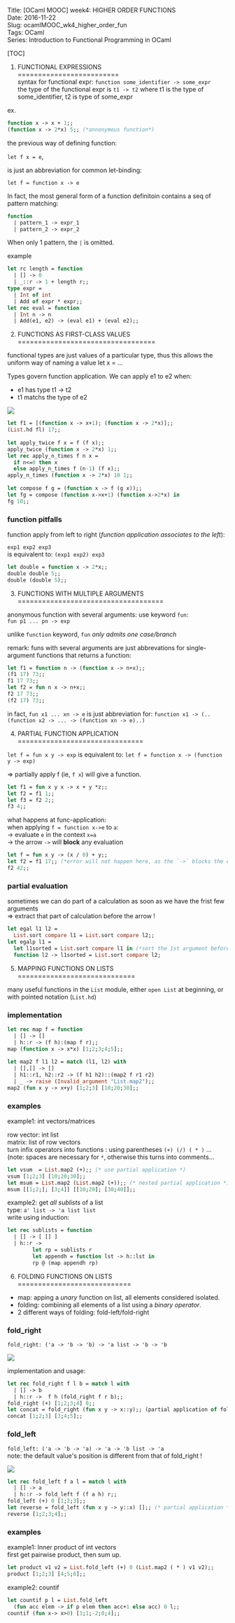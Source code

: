Title: [OCaml MOOC] week4: HIGHER ORDER FUNCTIONS  
Date: 2016-11-22    
Slug: ocamlMOOC_wk4_higher_order_fun  
Tags: OCaml   
Series: Introduction to Functional Programming in OCaml 
   
[TOC]  
  
  
1. FUNCTIONAL EXPRESSIONS  
=========================  
syntax for functional expr: ``function some_identifier -> some_expr``  
the type of the functional expr is ``t1 -> t2`` where t1 is the type of some_identifier, t2 is type of some_expr  
  
ex.   
  
```ocaml   
function x -> x + 1;;  
(function x -> 2*x) 5;; (*annonymous function*)   
```  
the previous way of defining function:   
  
``let f x = e``,   
  
is just an abbreviation for common let-binding:   
  
``let f = function x -> e``  
  
In fact, the most general form of a function definitoin contains a seq of pattern matching:   
  
```ocaml   
function   
  | pattern_1 -> expr_1  
  | pattern_2 -> expr_2   
```  
  
When only 1 pattern, the ``|`` is omitted.  
  
example   
  
```ocaml   
let rc length = function   
  | [] -> 0  
  | _::r -> 1 + length r;;  
type expr =   
  | Int of int  
  | Add of expr * expr;;  
let rec eval = function   
  | Int n -> n  
  | Add(e1, e2) -> (eval e1) + (eval e2);;   
```  
  
2. FUNCTIONS AS FIRST-CLASS VALUES  
==================================  
  
functional types are just values of a particular type, thus this allows the uniform way of naming a value let x = ...   
  
Types govern function application. We can apply e1 to e2 when:   
  
* e1 has type t1 -> t2  
* t1 matchs the type of e2  
  
![](../images/ocamlMOOC_wk4_higher_order_fun/pasted_image.png)  
  
```ocaml   
let f1 = [(function x -> x+1); (function x -> 2*x)];;  
(List.hd fl) 17;;  
  
let apply_twice f x = f (f x);;  
apply_twice (function x -> 2*x) 1;;  
let rec apply_n_times f n x =   
  if n<=0 then x  
  else apply_n_times f (n-1) (f x);;  
apply_n_times (function x -> 2*x) 10 1;;  
  
let compose f g = (function x -> f (g x));;  
let fg = compose (function x->x+1) (function x->2*x) in  
fg 10;;   
```  
  
### function pitfalls  
  
function apply from left to right (*function application associates to the left*):   
  
``exp1 exp2 exp3``   
is equivalent to: ``(exp1 exp2) exp3``  
  
```ocaml   
let double = function x -> 2*x;;  
double double 5;;  
double (double 5);;   
```  
  
3. FUNCTIONS WITH MULTIPLE ARGUMENTS  
====================================  
  
anonymous function with several arguments: use keyword ``fun``:  
``fun p1 ... pn -> exp``  
  
unlike ``function`` keyword, ``fun`` *only admits one case/branch*  
  
remark: funs with several arguments are just abbrevations for single-argument functions that returns a function:  
  
```ocaml   
let f1 = function n -> (function x -> n+x);;  
(f1 17) 73;;  
f1 17 73;;  
let f2 = fun n x -> n+x;;  
f2 17 73;;  
(f2 17) 73;;   
```  
  
in fact, ``fun x1 ... xn -> e`` is just abbreviation for: ``function x1 -> (..(function x2 -> ... -> (function xn -> e)..)``  
  
  
4. PARTIAL FUNCTION APPLICATION  
===============================  
  
``let f = fun x y -> exp`` is equivalent to: ``let f = function x -> (function y -> exp)``  
  
⇒ partially apply f (ie, ``f x``) will give a function.    
  
```ocaml   
let f1 = fun x y x -> x + y *z;;  
let f2 = f1 1;;  
let f3 = f2 2;;  
f3 4;;   
```  
  
what happens at func-application:  
when applying ``f = function x->e`` to ``a``:  
→ evaluate ``e`` in the context ``x=a``  
→ the arrow ``->`` will **block** any evaluation  
  
```ocaml   
let f = fun x y -> (x / 0) + y;;  
let f2 = f1 17;; (*error will not happen here, as the `->` blocks the evaluation!*)  
f2 42;;   
```  
  
### partial evaluation  
  
sometimes we can do part of a calculation as soon as we have the frist few arguments   
⇒ extract that part of calculation before the arrow !   
  
```ocaml   
let egal l1 l2 =   
  List.sort compare l1 = List.sort compare l2;;  
let egalp l1 =   
  let l1sorted = List.sort compare l1 in (*sort the 1st argument before going to the next functional abstraction*)  
  function l2 -> l1sorted = List.sort compare l2;   
```	    
  
  
5. MAPPING FUNCTIONS ON LISTS  
=============================  
  
many useful functions in the ``List`` module, either ``open List`` at beginning, or with pointed notation (``List.hd``)  
  
### implementation  
  
```ocaml   
let rec map f = function  
  | [] -> []  
  | h::r -> (f h):(map f r);;  
map (function x -> x*x) [1;2;3;4;5];;  
  
let map2 f l1 l2 = match (l1, l2) with  
  | [],[] -> []  
  | h1::r1, h2::r2 -> (f h1 h2)::(map2 f r1 r2)  
  | _ -> raise (Invalid_argument "List.map2");;  
map2 (fun x y -> x+y) [1;2;3] [10;20;30];;   
```  
  
### examples  
example1: int vectors/matrices  
  
row vector: int list  
matrix: list of row vectors  
turn infix operators into functions : using parentheses ``(+) (/) ( * )`` ...(note: spaces are necessary for ``*``, otherwise this turns into comments...  
  
```ocaml   
let vsum  = List.map2 (+);; (* use partial application *)  
vsum [1;2;3] [10;20;30];;  
let msum = List.map2 (List.map2 (+));; (* nested partial application *)  
msum [[1;2;]; [3;4]] [[10;20]; [30;40]];;   
```  
  
example2: get *all sublists* of a list  
type: ``a' list -> 'a list list``  
write using induction:   
  
```ocaml   
let rec sublists = function   
  | [] -> [ [] ]  
  | h::r ->   
        let rp = sublists r  
        let appendh = function lst -> h::lst in  
        rp @ (map appendh rp)   
```  
  
6. FOLDING FUNCTIONS ON LISTS  
============================  
  
  
  
* map: apping a *unary* function on list, all elements considered isolated.   
* folding: combining all elements of a list using a *binary operator*.   
* 2 different ways of folding: fold-left/fold-right  
  
  
### fold_right  
``fold_right: ('a -> 'b -> 'b) -> 'a list -> 'b -> 'b ``  
  
![](../images/ocamlMOOC_wk4_higher_order_fun/pasted_image002.png)  
  
implementation and usage:   
  
```ocaml   
let rec fold_right f l b = match l with   
  | [] -> b  
  | h::r ->  f h (fold_right f r b);;  
fold_right (+) [1;2;3;4] 0;;  
let concat = fold_right (fun x y -> x::y);; (partial application of fold_right)  
concat [1;2;3] [3;4;5];;   
```  
  
### fold_left  
 ``fold_left: ('a -> 'b -> 'a) -> 'a -> 'b list -> 'a``   
note: the default value's position is different from that of fold_right !   
  
![](../images/ocamlMOOC_wk4_higher_order_fun/pasted_image003.png)  
  
```ocaml   
let rec fold_left f a l = match l with  
  | [] -> a  
  | h::r -> fold_left f (f a h) r;;  
fold_left (+) 0 [1;2;3];;  
let reverse = fold_left (fun x y -> y::x) [];; (* partial application *)  
reverse [1;2;3;4];;   
```   
   
  
### examples  
  
example1: Inner product of int vectors   
first get pairwise product, then sum up.   
  
```ocaml   
let product v1 v2 = List.fold_left (+) 0 (List.map2 ( * ) v1 v2);;  
product [1;2;3] [4;5;6];;   
```  
example2: countif  
  
```ocaml   
let countif p l = List.fold_left   
  (fun acc elem -> if p elem then acc+1 else acc) 0 l;;  
countif (fun x-> x>0) [3;1;-2;0;4];;   
```  

